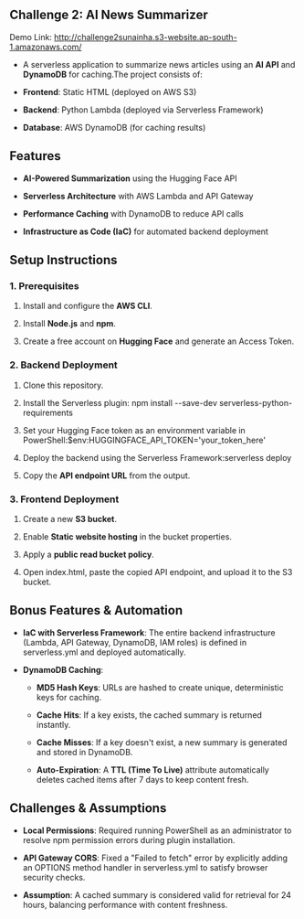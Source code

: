     

Challenge 2: AI News Summarizer
-------------------------------

Demo Link: http://challenge2sunainha.s3-website.ap-south-1.amazonaws.com/

*   A serverless application to summarize news articles using an **AI API** and **DynamoDB** for caching.The project consists of:
    
*   **Frontend**: Static HTML (deployed on AWS S3)
    
*   **Backend**: Python Lambda (deployed via Serverless Framework)
    
*   **Database**: AWS DynamoDB (for caching results)
    

Features
--------

*   **AI-Powered Summarization** using the Hugging Face API
    
*   **Serverless Architecture** with AWS Lambda and API Gateway
    
*   **Performance Caching** with DynamoDB to reduce API calls
    
*   **Infrastructure as Code (IaC)** for automated backend deployment
    

Setup Instructions
------------------

### 1\. Prerequisites

1.  Install and configure the **AWS CLI**.
    
2.  Install **Node.js** and **npm**.
    
3.  Create a free account on **Hugging Face** and generate an Access Token.
    

### 2\. Backend Deployment

1.  Clone this repository.
    
2.  Install the Serverless plugin: npm install --save-dev serverless-python-requirements
    
3.  Set your Hugging Face token as an environment variable in PowerShell:$env:HUGGINGFACE\_API\_TOKEN='your\_token\_here'
    
4.  Deploy the backend using the Serverless Framework:serverless deploy
    
5.  Copy the **API endpoint URL** from the output.
    

### 3\. Frontend Deployment

1.  Create a new **S3 bucket**.
    
2.  Enable **Static website hosting** in the bucket properties.
    
3.  Apply a **public read bucket policy**.
    
4.  Open index.html, paste the copied API endpoint, and upload it to the S3 bucket.
    

Bonus Features & Automation
---------------------------

*   **IaC with Serverless Framework**: The entire backend infrastructure (Lambda, API Gateway, DynamoDB, IAM roles) is defined in serverless.yml and deployed automatically.
    
*   **DynamoDB Caching**:
    
    *   **MD5 Hash Keys**: URLs are hashed to create unique, deterministic keys for caching.
        
    *   **Cache Hits**: If a key exists, the cached summary is returned instantly.
        
    *   **Cache Misses**: If a key doesn't exist, a new summary is generated and stored in DynamoDB.
        
    *   **Auto-Expiration**: A **TTL (Time To Live)** attribute automatically deletes cached items after 7 days to keep content fresh.
        

Challenges & Assumptions
------------------------

*   **Local Permissions**: Required running PowerShell as an administrator to resolve npm permission errors during plugin installation.
    
*   **API Gateway CORS**: Fixed a "Failed to fetch" error by explicitly adding an OPTIONS method handler in serverless.yml to satisfy browser security checks.
    
*   **Assumption**: A cached summary is considered valid for retrieval for 24 hours, balancing performance with content freshness.
